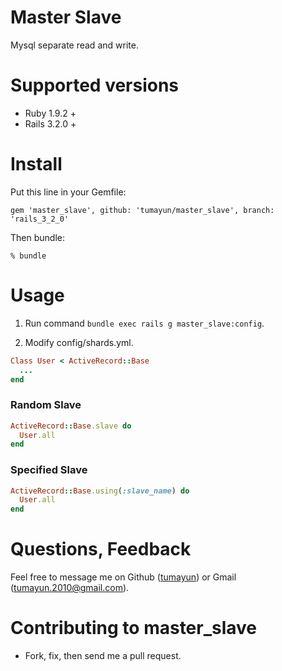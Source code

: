 # Master Slave

Mysql separate read and write.

# Supported versions

* Ruby 1.9.2 +
* Rails 3.2.0 +

# Install

Put this line in your Gemfile:
```
gem 'master_slave', github: 'tumayun/master_slave', branch: 'rails_3_2_0'
```
Then bundle:
```
% bundle
```

# Usage

1. Run command `bundle exec rails g master_slave:config`.

2. Modify config/shards.yml.

```ruby
Class User < ActiveRecord::Base
  ...
end
```

### Random Slave
```ruby
ActiveRecord::Base.slave do
  User.all
end
```
### Specified Slave
```ruby
ActiveRecord::Base.using(:slave_name) do
  User.all
end
```

# Questions, Feedback

Feel free to message me on Github ([tumayun](https://github.com/tumayun/master_slave)) or Gmail (tumayun.2010@gmail.com).

# Contributing to master_slave
* Fork, fix, then send me a pull request.
